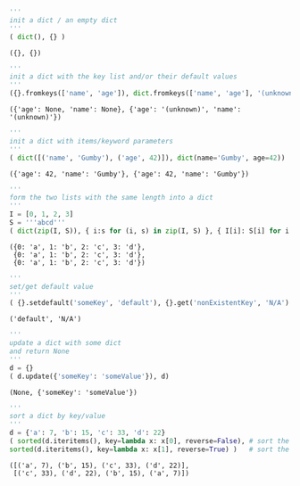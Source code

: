 

```python
'''
init a dict / an empty dict
'''
( dict(), {} )
```




    ({}, {})




```python
'''
init a dict with the key list and/or their default values
'''
({}.fromkeys(['name', 'age']), dict.fromkeys(['name', 'age'], '(unknown)'))
```




    ({'age': None, 'name': None}, {'age': '(unknown)', 'name': '(unknown)'})




```python
'''
init a dict with items/keyword parameters
'''
( dict([('name', 'Gumby'), ('age', 42)]), dict(name='Gumby', age=42))
```




    ({'age': 42, 'name': 'Gumby'}, {'age': 42, 'name': 'Gumby'})




```python
'''
form the two lists with the same length into a dict
'''
I = [0, 1, 2, 3]
S = '''abcd'''
( dict(zip(I, S)), { i:s for (i, s) in zip(I, S) }, { I[i]: S[i] for i in range(len(I)) } )
```




    ({0: 'a', 1: 'b', 2: 'c', 3: 'd'},
     {0: 'a', 1: 'b', 2: 'c', 3: 'd'},
     {0: 'a', 1: 'b', 2: 'c', 3: 'd'})




```python
'''
set/get default value
'''
( {}.setdefault('someKey', 'default'), {}.get('nonExistentKey', 'N/A') )
```




    ('default', 'N/A')




```python
'''
update a dict with some dict
and return None
'''
d = {}
( d.update({'someKey': 'someValue'}), d)
```




    (None, {'someKey': 'someValue'})




```python
'''
sort a dict by key/value
'''
d = {'a': 7, 'b': 15, 'c': 33, 'd': 22}
( sorted(d.iteritems(), key=lambda x: x[0], reverse=False), # sort the dict by key 
sorted(d.iteritems(), key=lambda x: x[1], reverse=True) )   # sort the dict by value
```




    ([('a', 7), ('b', 15), ('c', 33), ('d', 22)],
     [('c', 33), ('d', 22), ('b', 15), ('a', 7)])




```python

```


```python

```
